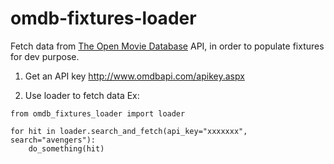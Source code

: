 # omdb-fixtures-loader

Fetch data from [The Open Movie Database](http://www.omdbapi.com/) API, in order to populate fixtures for dev purpose.

1. Get an API key
http://www.omdbapi.com/apikey.aspx

2. Use loader to fetch data
Ex:
```
from omdb_fixtures_loader import loader

for hit in loader.search_and_fetch(api_key="xxxxxxx", search="avengers"):
    do_something(hit)
```
